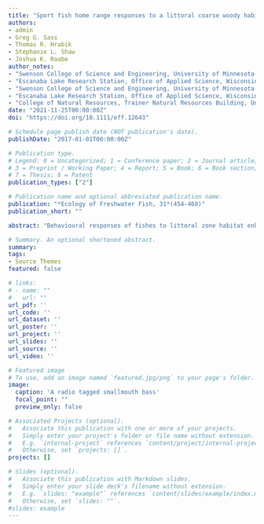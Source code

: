 ```yaml
---
title: "Sport fish home range responses to a littoral coarse woody habitat addition in a north-temperate lake"
authors:
- admin
- Greg G. Sass
- Thomas R. Hrabik
- Stephanie L. Shaw
- Joshua K. Raabe 
author_notes:
- "Swenson College of Science and Engineering, University of Minnesota-Duluth, 1035 Kirby Drive, Swenson Science Building, Duluth, Minnesota, 55812"
- "Escanaba Lake Research Station, Office of Applied Science, Wisconsin Department of Natural Resources, 3110 Trout Lake Station Drive, Boulder Junction, Wisconsin, 54512"
- "Swenson College of Science and Engineering, University of Minnesota-Duluth, 1035 Kirby Drive, Swenson Science Building, Duluth, Minnesota, 55812"
- "Escanaba Lake Research Station, Office of Applied Science, Wisconsin Department of Natural Resources, 3110 Trout Lake Station Drive, Boulder Junction, Wisconsin, 54512"
- "College of Natural Resources, Trainer Natural Resources Building, University of Wisconsin-Stevens Point, 800 Reserve Street, Stevens Point, Wisconsin, 54481"
date: "2021-11-25T00:00:00Z"
doi: "https://doi.org/10.1111/eff.12643"

# Schedule page publish date (NOT publication's date).
publishDate: "2017-01-01T00:00:00Z"

# Publication type.
# Legend: 0 = Uncategorized; 1 = Conference paper; 2 = Journal article;
# 3 = Preprint / Working Paper; 4 = Report; 5 = Book; 6 = Book section;
# 7 = Thesis; 8 = Patent
publication_types: ["2"]

# Publication name and optional abbreviated publication name.
publication: "*Ecology of Freshwater Fish, 31*(454-468)"
publication_short: ""

abstract: "Behavioural responses of fishes to littoral zone habitat enhancements are relatively understudied in diverse fish communities but are critical for understanding overall fish community responses. To advance knowledge on effects of coarse woody habitat (CWH) littoral zone enhancements, we initiated a long-term study on Sanford Lake, Vilas County, Wisconsin, where 160 trees were added to the littoral zone of the lake in 2018. We tested for short-term home range responses in muskellunge (Esox masquinongy), smallmouth bass (Micropterus dolomieu) and walleye (Sander vitreus) to this CWH addition. We used radio telemetry data collected premanipulation (2017) and postmanipulation (2018 and 2019) to construct annual home range estimates for each species. Limited kernel density (LKD) estimates, which partially exclude terrestrial areas, were used for estimating 50% and 95% home ranges. Over the course of the three years, average home ranges for each study species increased suggesting a behavioural response to the CWH addition. Muskellunge had the greatest home range estimate increase, followed by smallmouth bass and then walleye. Muskellunge and smallmouth bass had similar home ranges, which were larger than walleye home ranges. Increased home ranges across species could be a searching or deviation from premanipulation equilibrium home range response as a result of the CWH serving as a prey fish refuge, which may make them relatively inaccessible to predators. Our results suggest that fish behavioural responses to CWH additions may be species-specific and should be taken into consideration prior to implementing littoral habitat enhancements in diverse fish communities."

# Summary. An optional shortened abstract.
summary:  
tags:
- Source Themes
featured: false

# links:
# - name: ""
#   url: ""
url_pdf: ''
url_code: ''
url_dataset: ''
url_poster: ''
url_project: ''
url_slides: ''
url_source: ''
url_video: ''

# Featured image
# To use, add an image named `featured.jpg/png` to your page's folder. 
image:
  caption: 'A radio tagged smallmouth bass'
  focal_point: ""
  preview_only: false

# Associated Projects (optional).
#   Associate this publication with one or more of your projects.
#   Simply enter your project's folder or file name without extension.
#   E.g. `internal-project` references `content/project/internal-project/index.md`.
#   Otherwise, set `projects: []`.
projects: []

# Slides (optional).
#   Associate this publication with Markdown slides.
#   Simply enter your slide deck's filename without extension.
#   E.g. `slides: "example"` references `content/slides/example/index.md`.
#   Otherwise, set `slides: ""`.
#slides: example
---
```



